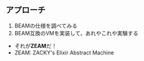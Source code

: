 ##  アプローチ

1. BEAMの仕様を調べてみる
2. BEAM互換のVMを実装して，あれやこれや実験する
  * それが**ZEAM**だ！
  * ZEAM: ZACKY's Elixir Abstract Machine